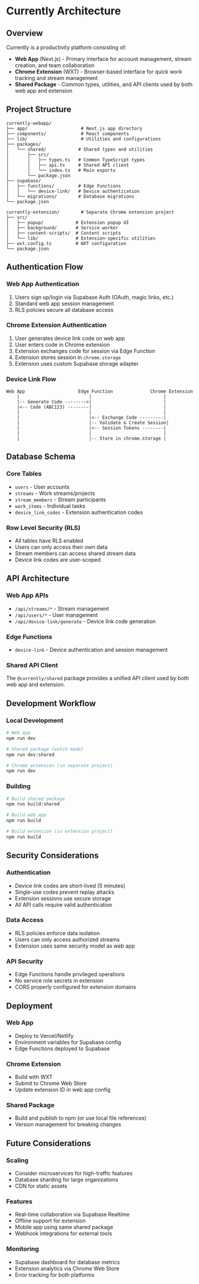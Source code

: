 # Currently Architecture

## Overview

Currently is a productivity platform consisting of:
- **Web App** (Next.js) - Primary interface for account management, stream creation, and team collaboration
- **Chrome Extension** (WXT) - Browser-based interface for quick work tracking and stream management
- **Shared Package** - Common types, utilities, and API clients used by both web app and extension

## Project Structure

```
currently-webapp/
├── app/                    # Next.js app directory
├── components/             # React components
├── lib/                    # Utilities and configurations
├── packages/
│   └── shared/            # Shared types and utilities
│       ├── src/
│       │   ├── types.ts   # Common TypeScript types
│       │   ├── api.ts     # Shared API client
│       │   └── index.ts   # Main exports
│       └── package.json
├── supabase/
│   ├── functions/         # Edge Functions
│   │   └── device-link/   # Device authentication
│   └── migrations/        # Database migrations
└── package.json

currently-extension/        # Separate Chrome extension project
├── src/
│   ├── popup/            # Extension popup UI
│   ├── background/       # Service worker
│   ├── content-scripts/  # Content scripts
│   └── lib/              # Extension-specific utilities
├── wxt.config.ts         # WXT configuration
└── package.json
```

## Authentication Flow

### Web App Authentication
1. Users sign up/login via Supabase Auth (OAuth, magic links, etc.)
2. Standard web app session management
3. RLS policies secure all database access

### Chrome Extension Authentication
1. User generates device link code on web app
2. User enters code in Chrome extension
3. Extension exchanges code for session via Edge Function
4. Extension stores session in `chrome.storage`
5. Extension uses custom Supabase storage adapter

### Device Link Flow
```
Web App                    Edge Function              Chrome Extension
    |                          |                           |
    |-- Generate Code -------->|                           |
    |<-- Code (ABC123) --------|                           |
    |                          |                           |
    |                          |<-- Exchange Code ---------|
    |                          |-- Validate & Create Session|
    |                          |<-- Session Tokens --------|
    |                          |                           |
    |                          |-- Store in chrome.storage |
```

## Database Schema

### Core Tables
- `users` - User accounts
- `streams` - Work streams/projects
- `stream_members` - Stream participants
- `work_items` - Individual tasks
- `device_link_codes` - Extension authentication codes

### Row Level Security (RLS)
- All tables have RLS enabled
- Users can only access their own data
- Stream members can access shared stream data
- Device link codes are user-scoped

## API Architecture

### Web App APIs
- `/api/streams/*` - Stream management
- `/api/users/*` - User management
- `/api/device-link/generate` - Device link code generation

### Edge Functions
- `device-link` - Device authentication and session management

### Shared API Client
The `@currently/shared` package provides a unified API client used by both web app and extension.

## Development Workflow

### Local Development
```bash
# Web app
npm run dev

# Shared package (watch mode)
npm run dev:shared

# Chrome extension (in separate project)
npm run dev
```

### Building
```bash
# Build shared package
npm run build:shared

# Build web app
npm run build

# Build extension (in extension project)
npm run build
```

## Security Considerations

### Authentication
- Device link codes are short-lived (5 minutes)
- Single-use codes prevent replay attacks
- Extension sessions use secure storage
- All API calls require valid authentication

### Data Access
- RLS policies enforce data isolation
- Users can only access authorized streams
- Extension uses same security model as web app

### API Security
- Edge Functions handle privileged operations
- No service role secrets in extension
- CORS properly configured for extension domains

## Deployment

### Web App
- Deploy to Vercel/Netlify
- Environment variables for Supabase config
- Edge Functions deployed to Supabase

### Chrome Extension
- Build with WXT
- Submit to Chrome Web Store
- Update extension ID in web app config

### Shared Package
- Build and publish to npm (or use local file references)
- Version management for breaking changes

## Future Considerations

### Scaling
- Consider microservices for high-traffic features
- Database sharding for large organizations
- CDN for static assets

### Features
- Real-time collaboration via Supabase Realtime
- Offline support for extension
- Mobile app using same shared package
- Webhook integrations for external tools

### Monitoring
- Supabase dashboard for database metrics
- Extension analytics via Chrome Web Store
- Error tracking for both platforms
